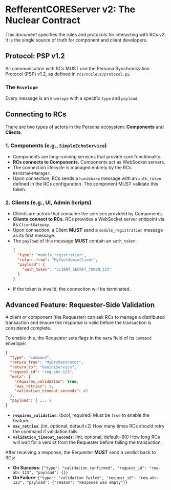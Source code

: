 # RefferentCOREServer v2: The Nuclear Contract

This document specifies the rules and protocols for interacting with RCs v2. It is the single source of truth for component and client developers.

## Protocol: PSP v1.2

All communication with RCs MUST use the Persona Synchronization Protocol (PSP) v1.2, as defined in `rcs/nucleus/protocol.py`.

### The `Envelope`

Every message is an `Envelope` with a specific `type` and `payload`.

## Connecting to RCs

There are two types of actors in the Persona ecosystem: **Components** and **Clients**.

### 1. Components (e.g., `SimpleEchoService`)

- Components are long-running services that provide core functionality.
- **RCs connects to Components.** Components act as WebSocket servers.
- The connection lifecycle is managed entirely by the RCs `HandshakeManager`.
- Upon connection, RCs sends a `handshake` message with an `auth_token` defined in the RCs configuration. The component MUST validate this token.

### 2. Clients (e.g., UI, Admin Scripts)

- Clients are actors that consume the services provided by Components.
- **Clients connect to RCs.** RCs provides a WebSocket server endpoint via its `ClientGateway`.
- Upon connection, a Client **MUST** send a `module_registration` message as its first message.
- The `payload` of this message **MUST** contain an `auth_token`:
  ```json
  {
    "type": "module_registration",
    "return_from": "MyCoolAdminClient",
    "payload": {
      "auth_token": "CLIENT_SECRET_TOKEN_123"
    }
  }
  ```
- If the token is invalid, the connection will be terminated.

## Advanced Feature: Requester-Side Validation

A client or component (the Requester) can ask RCs to manage a distributed transaction and ensure the response is valid before the transaction is considered complete.

To enable this, the Requester sets flags in the `meta` field of its `command` envelope:

```json
{
  "type": "command",
  "return_from": "MyOrchestrator",
  "return_to": "GeminiService",
  "request_id": "req-abc-123",
  "meta": {
    "requires_validation": true,
    "max_retries": 3,
    "validation_timeout_seconds": 45
  },
  "payload": { ... }
}
```

- **`requires_validation`**: (bool, required) Must be `true` to enable the feature.
- **`max_retries`**: (int, optional, default=2) How many times RCs should retry the command if validation fails.
- **`validation_timeout_seconds`**: (int, optional, default=60) How long RCs will wait for a verdict from the Requester before failing the transaction.

After receiving a response, the Requester **MUST** send a verdict back to RCs:

- **On Success**: `{"type": "validation_confirmed", "request_id": "req-abc-123", "payload": {}}`
- **On Failure**: `{"type": "validation_failed", "request_id": "req-abc-123", "payload": {"reason": "Response was empty"}}`
```
